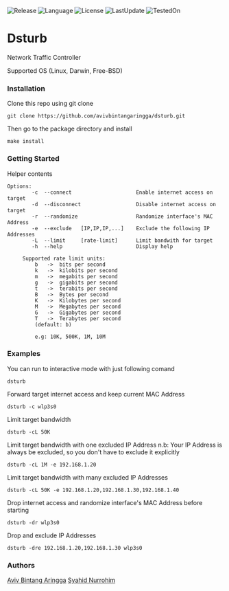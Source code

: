 ![Release](https://img.shields.io/badge/release-beta-yellow.svg)
![Language](https://img.shields.io/badge/made%20with-bash-brightgreen.svg)
![License](https://img.shields.io/badge/license-GPLv3-blue.svg)
![LastUpdate](https://img.shields.io/badge/last%20update-2019%2F05-orange.svg)
![TestedOn](https://img.shields.io/badge/tested%20on-Kali%20Linux-red.svg)

# Dsturb
Network Traffic Controller

Supported OS (Linux, Darwin, Free-BSD)

### Installation
Clone this repo using git clone
```
git clone https://github.com/avivbintangaringga/dsturb.git
```
Then go to the package directory and install
```
make install
```
### Getting Started
Helper contents
    
	Options:
            -c  --connect                     Enable internet access on target
            -d  --disconnect                  Disable internet access on target
            -r  --randomize                   Randomize interface's MAC Address
            -e  --exclude   [IP,IP,IP,...]    Exclude the following IP Addresses
            -L  --limit     [rate-limit]      Limit bandwith for target
            -h  --help                        Display help
    
         Supported rate limit units:
             b   ->  bits per second
             k   ->  kilobits per second
             m   ->  megabits per second
             g   ->  gigabits per second
             t   ->  terabits per second
             B   ->  Bytes per second
             K   ->  Kilobytes per second
             M   ->  Megabytes per second
             G   ->  Gigabytes per second
             T   ->  Terabytes per second
             (default: b)
    
             e.g: 10K, 500K, 1M, 10M
### Examples
You can run to interactive mode with just following comand
```
dsturb
```
Forward target internet access and keep current MAC Address
```
dsturb -c wlp3s0
```
Limit target bandwidth
```
dsturb -cL 50K
```
Limit target bandwidth with one excluded IP Address 
n.b: Your IP Address is always be excluded, so you don't have to exclude it explicitly
```
dsturb -cL 1M -e 192.168.1.20
```
Limit target bandwidth with many excluded IP Addresses
```
dsturb -cL 50K -e 192.168.1.20,192.168.1.30,192.168.1.40
```
Drop internet access and randomize interface's MAC Address before starting
```
dsturb -dr wlp3s0
```
Drop and exclude IP Addresses
```
dsturb -dre 192.168.1.20,192.168.1.30 wlp3s0
```
### Authors
[Aviv Bintang Aringga](https://github.com/avivbintangaringga)
[Syahid Nurrohim](https://github.com/syahidnurrohim)

